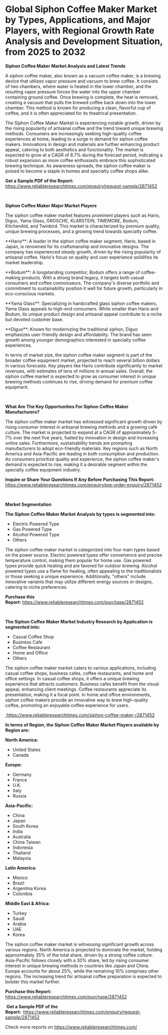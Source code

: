 <p><h1>Global Siphon Coffee Maker Market by Types, Applications, and Major Players, with Regional Growth Rate Analysis and Development Situation, from 2025 to 2032</h1></p><p><strong>Siphon Coffee Maker Market Analysis and Latest Trends</strong></p>
<p><p>A siphon coffee maker, also known as a vacuum coffee maker, is a brewing device that utilizes vapor pressure and vacuum to brew coffee. It consists of two chambers, where water is heated in the lower chamber, and the resulting vapor pressure forces the water into the upper chamber containing ground coffee. Once brewing is complete, the heat is removed, creating a vacuum that pulls the brewed coffee back down into the lower chamber. This method is known for producing a clean, flavorful cup of coffee, and it is often appreciated for its theatrical presentation.</p><p>The Siphon Coffee Maker Market is experiencing notable growth, driven by the rising popularity of artisanal coffee and the trend toward unique brewing methods. Consumers are increasingly seeking high-quality coffee experiences at home, leading to a surge in demand for siphon coffee makers. Innovations in design and materials are further enhancing product appeal, catering to both aesthetics and functionality. The market is expected to grow at a CAGR of 8.7% during the forecast period, indicating a robust expansion as more coffee enthusiasts embrace this sophisticated brewing technique. As awareness spreads, the siphon coffee maker is poised to become a staple in homes and specialty coffee shops alike.</p></p>
<p><strong>Get a Sample PDF of the Report:&nbsp;</strong> <a href="https://www.reliableresearchtimes.com/enquiry/request-sample/2871452?utm_campaign=2609&utm_medium=2&utm_source=Github&utm_content=ia&utm_term=12032025&utm_id=siphon-coffee-maker">https://www.reliableresearchtimes.com/enquiry/request-sample/2871452</a></p>
<p>&nbsp;</p>
<p><strong>Siphon Coffee Maker Major Market Players</strong></p>
<p><p>The siphon coffee maker market features prominent players such as Hario, Diguo, Yama Glass, GROSCHE, KLARSTEIN, TIMEMORE, Bodum, KitchenAid, and Twinbird. This market is characterized by premium quality, unique brewing processes, and a growing trend towards specialty coffee.</p><p>**Hario**: A leader in the siphon coffee maker segment, Hario, based in Japan, is renowned for its craftsmanship and innovative designs. The company has experienced steady growth, driven by the rising popularity of artisanal coffee. Hario's focus on quality and user experience solidifies its market leadership. </p><p>**Bodum**: A longstanding competitor, Bodum offers a range of coffee-making products. With a strong brand legacy, it targets both casual consumers and coffee connoisseurs. The company's diverse portfolio and commitment to sustainability position it well for future growth, particularly in eco-conscious markets.</p><p>**Yama Glass**: Specializing in handcrafted glass siphon coffee makers, Yama Glass appeals to high-end consumers. While smaller than Hario and Bodum, its unique product design and artisanal appeal contribute to a niche but devoted customer base.</p><p>**Diguo**: Known for modernizing the traditional siphon, Diguo emphasizes user-friendly design and affordability. The brand has seen growth among younger demographics interested in specialty coffee experiences.</p><p>In terms of market size, the siphon coffee maker segment is part of the broader coffee equipment market, projected to reach several billion dollars in various forecasts. Key players like Hario contribute significantly to market revenues, with estimates of tens of millions in annual sales. Overall, the siphon coffee market is expected to grow as consumer interest in unique brewing methods continues to rise, driving demand for premium coffee equipment.</p></p>
<p>&nbsp;</p>
<p><strong>What Are The Key Opportunities For Siphon Coffee Maker Manufacturers?</strong></p>
<p><p>The siphon coffee maker market has witnessed significant growth driven by rising consumer interest in artisanal brewing methods and a growing café culture. The market is projected to expand at a CAGR of approximately 5-7% over the next five years, fueled by innovation in design and increasing online sales. Furthermore, sustainability trends are prompting manufacturers to adopt eco-friendly materials. Key regions such as North America and Asia-Pacific are leading in both consumption and production. As consumers prioritize quality and experience, the siphon coffee maker's demand is expected to rise, making it a desirable segment within the specialty coffee equipment industry.</p></p>
<p><strong>Inquire or Share Your Questions If Any Before Purchasing This Report:</strong> <a href="https://www.reliableresearchtimes.com/enquiry/pre-order-enquiry/2871452?utm_campaign=2609&utm_medium=2&utm_source=Github&utm_content=ia&utm_term=12032025&utm_id=siphon-coffee-maker">https://www.reliableresearchtimes.com/enquiry/pre-order-enquiry/2871452</a></p>
<p>&nbsp;</p>
<p><strong>Market Segmentation</strong></p>
<p><strong>The Siphon Coffee Maker Market Analysis by types is segmented into:</strong></p>
<p><ul><li>Electric Powered Type</li><li>Gas Powered Type</li><li>Alcohol Powered Type</li><li>Others</li></ul></p>
<p><p>The siphon coffee maker market is categorized into four main types based on the power source. Electric powered types offer convenience and precise temperature control, making them popular for home use. Gas powered types provide quick heating and are favored for outdoor brewing. Alcohol powered types use a flame for heating, often appealing to the traditionalists or those seeking a unique experience. Additionally, "others" include innovative variants that may utilize different energy sources or designs, catering to niche preferences.</p></p>
<p><strong>Purchase this Report:&nbsp;</strong><a href="https://www.reliableresearchtimes.com/purchase/2871452?utm_campaign=2609&utm_medium=2&utm_source=Github&utm_content=ia&utm_term=12032025&utm_id=siphon-coffee-maker">https://www.reliableresearchtimes.com/purchase/2871452</a></p>
<p>&nbsp;</p>
<p><strong>The Siphon Coffee Maker Market Industry Research by Application is segmented into:</strong></p>
<p><ul><li>Casual Coffee Shop</li><li>Business Cafe</li><li>Coffee Restaurant</li><li>Home and Office</li><li>Others</li></ul></p>
<p><p>The siphon coffee maker market caters to various applications, including casual coffee shops, business cafes, coffee restaurants, and home and office settings. In casual coffee shops, it offers a unique brewing experience that attracts customers. Business cafes benefit from the visual appeal, enhancing client meetings. Coffee restaurants appreciate its presentation, making it a focal point. In home and office environments, siphon coffee makers provide an innovative way to brew high-quality coffee, promoting an enjoyable coffee experience for users.</p></p>
<p><a href="https://www.reliableresearchtimes.com/siphon-coffee-maker-r2871452?utm_campaign=2609&utm_medium=2&utm_source=Github&utm_content=ia&utm_term=12032025&utm_id=siphon-coffee-maker">&nbsp;https://www.reliableresearchtimes.com/siphon-coffee-maker-r2871452</a></p>
<p><strong>In terms of Region, the Siphon Coffee Maker Market Players available by Region are:</strong></p>
<p>
    <p> <strong> North America: </strong>
        <ul>
            <li>United States</li>
            <li>Canada</li>
        </ul>
        </p> 
    <p> <strong> Europe: </strong>
        <ul>
            <li>Germany</li>
            <li>France</li>
            <li>U.K.</li>
            <li>Italy</li>
            <li>Russia</li>
        </ul>
        </p> 
    <p> <strong> Asia-Pacific: </strong>
        <ul>
            <li>China</li>
            <li>Japan</li>
            <li>South Korea</li>
            <li>India</li>
            <li>Australia</li>
            <li>China Taiwan</li>
            <li>Indonesia</li>
            <li>Thailand</li>
            <li>Malaysia</li>
        </ul>
        </p> 
    <p> <strong> Latin America: </strong>
        <ul>
            <li>Mexico</li>
            <li>Brazil</li>
            <li>Argentina Korea</li>
            <li>Colombia</li>
        </ul>
        </p> 
    <p> <strong> Middle East & Africa: </strong>
        <ul>
            <li>Turkey</li>
            <li>Saudi</li>
            <li>Arabia</li>
            <li>UAE</li>
            <li>Korea</li>
        </ul>
    </p>
    </p>
<p><p>The siphon coffee maker market is witnessing significant growth across various regions. North America is projected to dominate the market, holding approximately 35% of the total share, driven by a strong coffee culture. Asia-Pacific follows closely with a 30% share, led by rising consumer interest in unique brewing methods in countries like Japan and China. Europe accounts for about 25%, while the remaining 10% comprises other regions. The increasing trend for artisanal coffee preparation is expected to bolster this market further.</p></p>
<p><strong>Purchase this Report: </strong><a href="https://www.reliableresearchtimes.com/purchase/2871452?utm_campaign=2609&utm_medium=2&utm_source=Github&utm_content=ia&utm_term=12032025&utm_id=siphon-coffee-maker">https://www.reliableresearchtimes.com/purchase/2871452</a></p>
<p>&nbsp;<strong>Get a Sample PDF of the Report:&nbsp;&nbsp;</strong><a href="https://www.reliableresearchtimes.com/enquiry/request-sample/2871452?utm_campaign=2609&utm_medium=2&utm_source=Github&utm_content=ia&utm_term=12032025&utm_id=siphon-coffee-maker">https://www.reliableresearchtimes.com/enquiry/request-sample/2871452</a></p>
<p><strong></strong></p>
<p>Check more reports on <a href="https://www.reliableresearchtimes.com/?utm_campaign=2609&utm_medium=2&utm_source=Github&utm_content=ia&utm_term=12032025&utm_id=siphon-coffee-maker">https://www.reliableresearchtimes.com/</a></p>